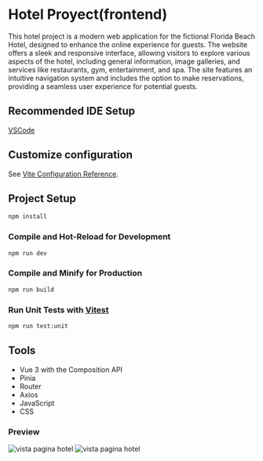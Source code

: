 # Hotel Proyect(frontend)

This hotel project is a modern web application for the fictional Florida Beach Hotel, designed to enhance the online experience for guests. The website offers a sleek and responsive interface, allowing visitors to explore various aspects of the hotel, including general information, image galleries, and services like restaurants, gym, entertainment, and spa. The site features an intuitive navigation system and includes the option to make reservations, providing a seamless user experience for potential guests.

## Recommended IDE Setup

[VSCode](https://code.visualstudio.com/) 

## Customize configuration

See [Vite Configuration Reference](https://vitejs.dev/config/).

## Project Setup

```sh
npm install
```

### Compile and Hot-Reload for Development

```sh
npm run dev
```

### Compile and Minify for Production

```sh
npm run build
```

### Run Unit Tests with [Vitest](https://vitest.dev/)

```sh
npm run test:unit
```
## Tools
- Vue 3 with the Composition API
- Pinia
- Router
- Axios
- JavaScript
- CSS
### Preview
![vista pagina hotel](https://github.com/user-attachments/assets/7ad70c6d-5cff-4b42-8d44-23118cd4beb7)
![vista pagina hotel](https://github.com/user-attachments/assets/30f2f617-8b42-4b7b-9249-9ec5e1d25aa7)


